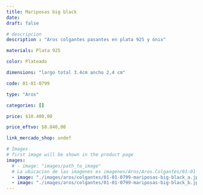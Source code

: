 ```yaml
---
title: Mariposas big black
date: 
draft: false

# descripcion
description : "Aros colgantes pasantes en plata 925 y ónix"

materials: Plata 925

color: Plateado

dimensions: "largo total 3.4cm ancho 2,4 cm"

code: 01-01-0799

type: "Aros"

categories: []

price: $10.400,00

price_eftvo: $8.840,00

link_mercado_shop: undef

# Images
# first image will be shown in the product page
images:
  # - image: "images/path_to_image"
  # La ubicacion de las imagenes es imagenes/Aros/Aros.Colgantes/01-01-0799-mariposas-big-black
  - image: "./images/aros/colgantes/01-01-0799-mariposas-big-black_a.jpg"
  - image: "./images/aros/colgantes/01-01-0799-mariposas-big-black_b.jpg"
---
```

